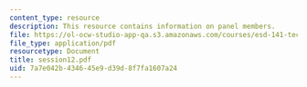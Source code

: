 ```yaml
---
content_type: resource
description: This resource contains information on panel members.
file: https://ol-ocw-studio-app-qa.s3.amazonaws.com/courses/esd-141-technology-policy-negotiations-spring-2006/7a7e042b434645e9d39d8f7fa1607a24_session12.pdf
file_type: application/pdf
resourcetype: Document
title: session12.pdf
uid: 7a7e042b-4346-45e9-d39d-8f7fa1607a24
---
```

